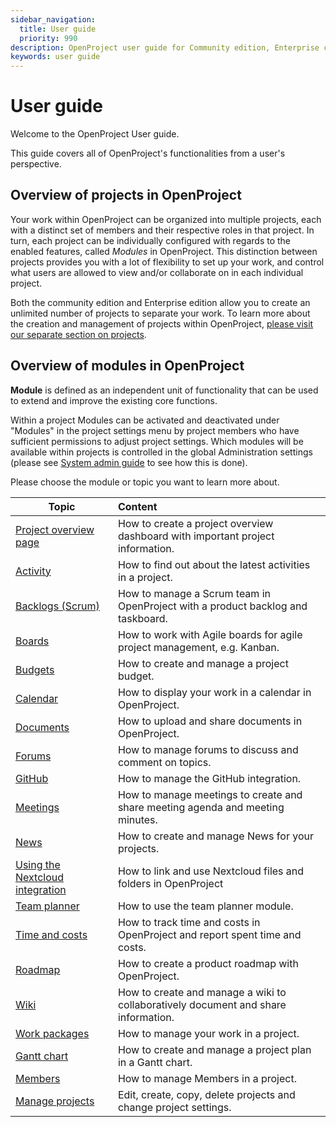 ```yaml
---
sidebar_navigation:
  title: User guide
  priority: 990
description: OpenProject user guide for Community edition, Enterprise cloud and Enterprise on-premises.
keywords: user guide
---
```

# User guide

Welcome to the OpenProject User guide.

This guide covers all of OpenProject's functionalities from a user's perspective.

## Overview of projects in OpenProject

Your work within OpenProject can be organized into multiple projects, each with a distinct set of members and their respective roles in that project.  In turn, each project can be individually configured with regards to the enabled features, called *Modules* in OpenProject. This distinction between projects provides you with a lot of flexibility to set up your work, and control what users are allowed to view and/or collaborate on in each individual project.

Both the community edition and Enterprise edition allow you to create an unlimited number of projects to separate your work. To learn more about the creation and management of projects within OpenProject, [please visit our separate section on projects](projects/).

## Overview of modules in OpenProject

<div class="glossary">

**Module** is defined as an independent unit of functionality that can be used to extend and improve the existing core functions.

</div>

Within a project Modules can be activated and deactivated under "Modules" in the project settings menu by project members who have sufficient permissions to adjust project settings. Which modules will be available within projects is controlled in the global Administration settings (please see [System admin guide](../system-admin-guide/system-settings/project-system-settings/) to see how this is done).

Please choose the module or topic you want to learn more about.

| Topic                                                            | Content                                                                            |
|------------------------------------------------------------------|:-----------------------------------------------------------------------------------|
| [Project overview page](project-overview)                        | How to create a project overview dashboard with important project information.     |
| [Activity](activity)                                             | How to find out about the latest activities in a project.                          |
| [Backlogs (Scrum)](backlogs-scrum)                               | How to manage a Scrum team in OpenProject with a product backlog and taskboard.    |
| [Boards](agile-boards)                                           | How to work with Agile boards for agile project management, e.g. Kanban.           |
| [Budgets](budgets)                                               | How to create and manage a project budget.                                         |
| [Calendar](calendar)                                             | How to display your work in a calendar in OpenProject.                             |
| [Documents](documents)                                           | How to upload and share documents in OpenProject.                                  |
| [Forums](forums)                                                 | How to manage forums to discuss and comment on topics.                             |
| [GitHub](../system-admin-guide/integrations/github-integration/) | How to manage the GitHub integration.                                              |
| [Meetings](meetings)                                             | How to manage meetings to create and share meeting agenda and meeting minutes.     |
| [News](news)                                                     | How to create and manage News for your projects.                                   |
| [Using the Nextcloud integration](nextcloud-integration)         | How to link and use Nextcloud files and folders in OpenProject                     |
| [Team planner](team-planner)                                     | How to use the team planner module.                                                |
| [Time and costs](time-and-costs)                                 | How to track time and costs in OpenProject and report spent time and costs.        |
| [Roadmap](roadmap)                                               | How to create a product roadmap with OpenProject.                                  |
| [Wiki](wiki)                                                     | How to create and manage a wiki to collaboratively document and share information. |
| [Work packages](work-packages)                                   | How to manage your work in a project.                                              |
| [Gantt chart](gantt-chart)                                       | How to create and manage a project plan in a Gantt chart.                          |
| [Members](members/)                                              | How to manage Members in a project.                                                |
| [Manage projects](projects)                                      | Edit, create, copy, delete projects and change project settings.                   |
